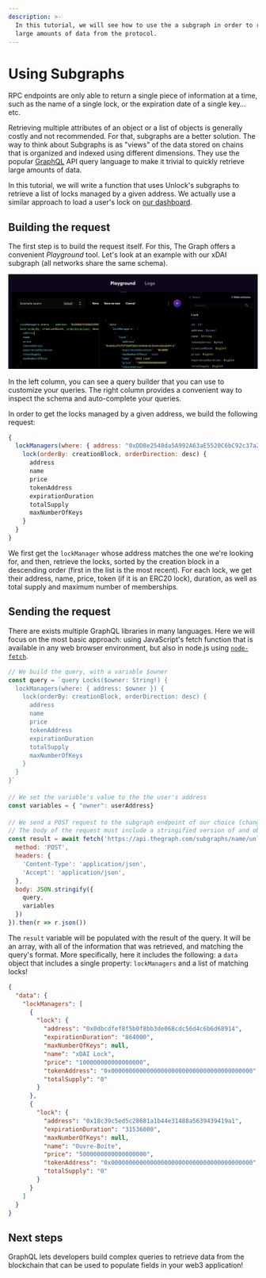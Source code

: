 ```yaml
---
description: >-
  In this tutorial, we will see how to use the a subgraph in order to retrieve
  large amounts of data from the protocol.
---
```


# Using Subgraphs

RPC endpoints are only able to return a single piece of information at a time, such as the name of a single lock, or the expiration date of a single key... etc.

Retrieving multiple attributes of an object or a list of objects is generally costly and not recommended. For that, subgraphs are a better solution. The way to think about Subgraphs is as "views" of the data stored on chains that is organized and indexed using different dimensions. They use the popular [GraphQL](https://graphql.org) API query language to make it trivial to quickly retrieve large amounts of data.

In this tutorial, we will write a function that uses Unlock's subgraphs to retrieve a list of locks managed by a given address. We actually use a similar approach to load a user's lock on [our dashboard](https://app.unlock-protocol.com/dashboard).

## Building the request

The first step is to build the request itself. For this, The Graph offers a convenient _Playground_ tool. Let's look at an example with our xDAI subgraph (all networks share the same schema).

![](<../../.gitbook/assets/image (26) (1).png>)

In the left column, you can see a query builder that you can use to customize your queries. The right column provides a convenient way to inspect the schema and auto-complete your queries.

In order to get the locks managed by a given address, we build the following request:

```javascript
{
  lockManagers(where: { address: "0xDD8e2548da5A992A63aE5520C6bC92c37a2Bcc44" }) {
    lock(orderBy: creationBlock, orderDirection: desc) {
      address
      name
      price
      tokenAddress
      expirationDuration
      totalSupply
      maxNumberOfKeys
    }
  }
}
```

We first get the `lockManager` whose address matches the one we're looking for, and then, retrieve the locks, sorted by the creation block in a descending order (first in the list is the most recent). For each lock, we get their address, name, price, token (if it is an ERC20 lock), duration, as well as total supply and maximum number of memberships.

## Sending the request

There are exists multiple GraphQL libraries in many languages. Here we will focus on the most basic approach: using JavaScript's fetch function that is available in any web browser environment, but also in node.js using [`node-fetch`](https://www.npmjs.com/package/node-fetch).

```javascript
// We build the query, with a variable $owner
const query = `query Locks($owner: String!) {
  lockManagers(where: { address: $owner }) {
    lock(orderBy: creationBlock, orderDirection: desc) {
      address
      name
      price
      tokenAddress
      expirationDuration
      totalSupply
      maxNumberOfKeys
    }
  }
}`

// We set the variable's value to the the user's address
const variables = { "owner": userAddress}

// We send a POST request to the subgraph endpoint of our choice (change if using a different network!)
// The body of the request must include a stringified version of and object built with the query and variables
const result = await fetch('https://api.thegraph.com/subgraphs/name/unlock-protocol/unlock', {
  method: 'POST',
  headers: {
    'Content-Type': 'application/json',
    'Accept': 'application/json',
  },
  body: JSON.stringify({
    query,
    variables
  })
}).then(r => r.json())
```

The `result` variable will be populated with the result of the query. It will be an array, with all of the information that was retrieved, and matching the query's format. More specifically, here it includes the following: a `data` object that includes a single property: `lockManagers` and a list of matching locks!

```json
{
  "data": {
    "lockManagers": [
      {
        "lock": {
          "address": "0x0dbcdfef8f5b0f8bb3de068cdc56d4c6b6d68914",
          "expirationDuration": "864000",
          "maxNumberOfKeys": null,
          "name": "xDAI Lock",
          "price": "100000000000000000",
          "tokenAddress": "0x0000000000000000000000000000000000000000",
          "totalSupply": "0"
        }
      },
      {
        "lock": {
          "address": "0x18c39c5ed5c28681a1b44e31488a5639439419a1",
          "expirationDuration": "31536000",
          "maxNumberOfKeys": null,
          "name": "Ouvre-Boite",
          "price": "5000000000000000000",
          "tokenAddress": "0x0000000000000000000000000000000000000000",
          "totalSupply": "0"
        }
      }
    ]
  }
}
```

## Next steps

GraphQL lets developers build complex queries to retrieve data from the blockchain that can be used to populate fields in your web3 application!
